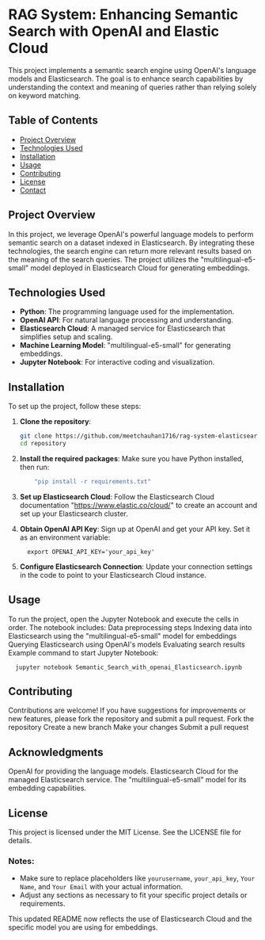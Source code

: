 # RAG System: Enhancing Semantic Search with OpenAI and Elastic Cloud

This project implements a semantic search engine using OpenAI's language models and Elasticsearch. The goal is to enhance search capabilities by understanding the context and meaning of queries rather than relying solely on keyword matching.

## Table of Contents

- [Project Overview](#project-overview)
- [Technologies Used](#technologies-used)
- [Installation](#installation)
- [Usage](#usage)
- [Contributing](#contributing)
- [License](#license)
- [Contact](#contact)

## Project Overview

In this project, we leverage OpenAI's powerful language models to perform semantic search on a dataset indexed in Elasticsearch. By integrating these technologies, the search engine can return more relevant results based on the meaning of the search queries. The project utilizes the "multilingual-e5-small" model deployed in Elasticsearch Cloud for generating embeddings.

## Technologies Used

- **Python**: The programming language used for the implementation.
- **OpenAI API**: For natural language processing and understanding.
- **Elasticsearch Cloud**: A managed service for Elasticsearch that simplifies setup and scaling.
- **Machine Learning Model**: "multilingual-e5-small" for generating embeddings.
- **Jupyter Notebook**: For interactive coding and visualization.

## Installation

To set up the project, follow these steps:

1. **Clone the repository**:
   ```bash
   git clone https://github.com/meetchauhan1716/rag-system-elasticsearch.git
   cd repository

2. **Install the required packages**:
    Make sure you have Python installed, then run:
   ```bash
       "pip install -r requirements.txt"

4. **Set up Elasticsearch Cloud**:
    Follow the Elasticsearch Cloud documentation "https://www.elastic.co/cloud/" to create an account and set up your Elasticsearch cluster.

5. **Obtain OpenAI API Key**:
    Sign up at OpenAI and get your API key. Set it as an environment variable:

         export OPENAI_API_KEY='your_api_key'
   
7. **Configure Elasticsearch Connection**:
      Update your connection settings in the code to point to your Elasticsearch Cloud instance.

## Usage
   To run the project, open the Jupyter Notebook and execute the cells in order. The notebook includes:
   Data preprocessing steps
   Indexing data into Elasticsearch using the "multilingual-e5-small" model for embeddings
   Querying Elasticsearch using OpenAI's models
   Evaluating search results
   Example command to start Jupyter Notebook:
   
      jupyter notebook Semantic_Search_with_openai_Elasticsearch.ipynb

## Contributing
   Contributions are welcome! If you have suggestions for improvements or new features, please fork the repository and submit a pull request.
   Fork the repository
   Create a new branch
   Make your changes
   Submit a pull request

## Acknowledgments
   OpenAI for providing the language models.
   Elasticsearch Cloud for the managed Elasticsearch service.
   The "multilingual-e5-small" model for its embedding capabilities.

## License
   This project is licensed under the MIT License. See the LICENSE file for details.

   
### Notes:
- Make sure to replace placeholders like `yourusername`, `your_api_key`, `Your Name`, and `Your Email` with your actual information.
- Adjust any sections as necessary to fit your specific project details or requirements. 

This updated README now reflects the use of Elasticsearch Cloud and the specific model you are using for embeddings.
